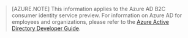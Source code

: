 > [AZURE.NOTE]
	This information applies to the Azure AD B2C consumer identity service preview.  For information on Azure AD for employees and organizations, 
	please refer to the [Azure Active Directory Developer Guide](/documentation/articles/active-directory-developers-guide).